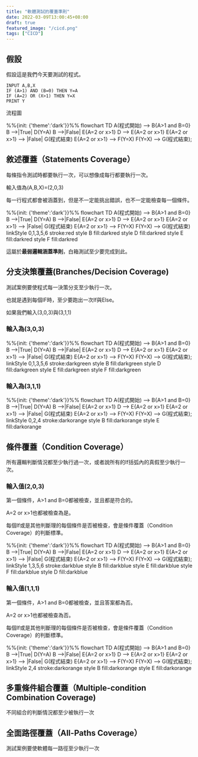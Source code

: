 ```yaml
---
title: "軟體測試的覆蓋準則"
date: 2022-03-09T13:00:45+08:00
draft: true
featured_image: "/cicd.png"
tags: ["CICD"]
---
```


## 假設

假設這是我們今天要測試的程式。

```none
INPUT A,B,X
IF (A>1) AND (B=0) THEN Y=A
IF (A=2) OR (X>1) THEN Y=X
PRINT Y
```

流程圖

<div class="mermaid">
%%{init: {'theme':'dark'}}%%
flowchart TD
    A(程式開始) --> B{A>1 and B=0}
    B -->|True| D(Y=A)
    B -->|False| E{A=2 or x>1}
    D --> E{A=2 or x>1}
    E{A=2 or x>1} --> |False| G(程式結束)
    E{A=2 or x>1} --> F(Y=X)
    F(Y=X) --> G(程式結束);
</div>

## 敘述覆蓋（Statements Coverage）

每條指令測試時都要執行一次，可以想像成每行都要執行一次。

輸入值為(A,B,X)=(2,0,3)

每一行程式都會被涵蓋到，但是不一定能挑出錯誤，也不一定能檢查每一個條件。

<div class="mermaid">
%%{init: {'theme':'dark'}}%%
flowchart TD
    A(程式開始) --> B{A>1 and B=0}
    B -->|True| D(Y=A)
    B -->|False| E{A=2 or x>1}
    D --> E{A=2 or x>1}
    E{A=2 or x>1} --> |False| G(程式結束)
    E{A=2 or x>1} --> F(Y=X)
    F(Y=X) --> G(程式結束)
    linkStyle 0,1,3,5,6  stroke:red
    style B  fill:darkred
    style D  fill:darkred
    style E  fill:darkred
    style F  fill:darkred
</div>

這屬於**最弱邏輯涵蓋準則**，白箱測試至少要完成到此。

## 分支決策覆蓋(Branches/Decision Coverage)

測試案例要使程式每一決策分支至少執行一次。

也就是遇到每個IF時，至少要跑出一次If與Else。

如果我們輸入(3,0,3)與(3,1,1)

### 輸入為(3,0,3)
<div class="mermaid">
%%{init: {'theme':'dark'}}%%
flowchart TD
    A(程式開始) --> B{A>1 and B=0}
    B -->|True| D(Y=A)
    B -->|False| E{A=2 or x>1}
    D --> E{A=2 or x>1}
    E{A=2 or x>1} --> |False| G(程式結束)
    E{A=2 or x>1} --> F(Y=X)
    F(Y=X) --> G(程式結束);
    linkStyle 0,1,3,5,6  stroke:darkgreen
    style B  fill:darkgreen
    style D  fill:darkgreen
    style E  fill:darkgreen
    style F  fill:darkgreen
</div>

### 輸入為(3,1,1)

<div class="mermaid">
%%{init: {'theme':'dark'}}%%
flowchart TD
    A(程式開始) --> B{A>1 and B=0}
    B -->|True| D(Y=A)
    B -->|False| E{A=2 or x>1}
    D --> E{A=2 or x>1}
    E{A=2 or x>1} --> |False| G(程式結束)
    E{A=2 or x>1} --> F(Y=X)
    F(Y=X) --> G(程式結束);
    linkStyle 0,2,4  stroke:darkorange
    style B  fill:darkorange
    style E  fill:darkorange
</div>

## 條件覆蓋（Condition Coverage）

所有邏輯判斷情況都至少執行過一次，或者說所有的If括弧內的真假至少執行一次。


### 輸入值(2,0,3)

第一個條件，A>1 and B=0都被檢查，並且都是符合的。

A=2 or x>1也都被檢查為是。

每個If或是其他判斷理的每個條件是否被檢查，會是條件覆蓋（Condition Coverage）的判斷標準。

<div class="mermaid">
%%{init: {'theme':'dark'}}%%
flowchart TD
    A(程式開始) --> B{A>1 and B=0}
    B -->|True| D(Y=A)
    B -->|False| E{A=2 or x>1}
    D --> E{A=2 or x>1}
    E{A=2 or x>1} --> |False| G(程式結束)
    E{A=2 or x>1} --> F(Y=X)
    F(Y=X) --> G(程式結束);
    linkStyle 1,3,5,6  stroke:darkblue
    style B  fill:darkblue
    style E  fill:darkblue
    style F  fill:darkblue
    style D  fill:darkblue
</div>

### 輸入值(1,1,1)

第一個條件，A>1 and B=0都被檢查，並且答案都為否。

A=2 or x>1也都被檢查為否。

每個If或是其他判斷理的每個條件是否被檢查，會是條件覆蓋（Condition Coverage）的判斷標準。

<div class="mermaid">
%%{init: {'theme':'dark'}}%%
flowchart TD
    A(程式開始) --> B{A>1 and B=0}
    B -->|True| D(Y=A)
    B -->|False| E{A=2 or x>1}
    D --> E{A=2 or x>1}
    E{A=2 or x>1} --> |False| G(程式結束)
    E{A=2 or x>1} --> F(Y=X)
    F(Y=X) --> G(程式結束);
    linkStyle 2,4  stroke:darkorange
    style B  fill:darkorange
    style E  fill:darkorange
</div>

## 多重條件組合覆蓋（Multiple-condition Combination Coverage)

不同組合的判斷情況都至少被執行一次

## 全面路徑覆蓋（All-Paths Coverage）

測試案例要使軟體每一路徑至少執行一次


<script src="https://cdn.jsdelivr.net/npm/mermaid/dist/mermaid.min.js"></script>